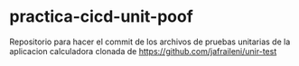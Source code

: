 # practica-cicd-unit-poof
Repositorio para hacer el commit de los archivos de pruebas unitarias de la aplicacion calculadora clonada de https://github.com/jafraileni/unir-test
